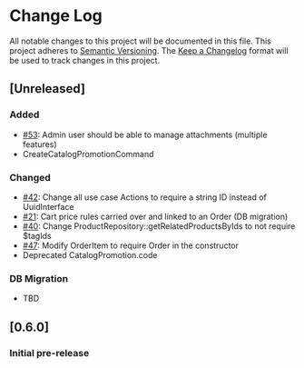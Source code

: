 # Change Log
All notable changes to this project will be documented in this file.
This project adheres to [Semantic Versioning](http://semver.org/).
The [Keep a Changelog](http://keepachangelog.com/) format will be
used to track changes in this project.

## [Unreleased]

### Added
- [#53](../../issues/53): Admin user should be able to manage attachments (multiple features)
- CreateCatalogPromotionCommand

### Changed
- [#42](../../issues/42): Change all use case Actions to require a string ID instead of UuidInterface
- [#21](../../issues/21): Cart price rules carried over and linked to an Order (DB migration)
- [#40](../../issues/40): Change ProductRepository::getRelatedProductsByIds to not require $tagIds
- [#47](../../issues/47): Modify OrderItem to require Order in the constructor
- Deprecated CatalogPromotion.code

### DB Migration
- TBD

## [0.6.0]

### Initial pre-release
